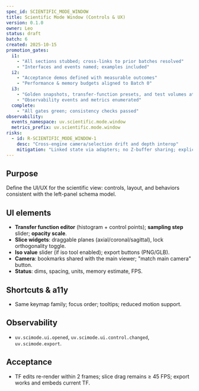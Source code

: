 ```yaml
---
spec_id: SCIENTIFIC_MODE_WINDOW
title: Scientific Mode Window (Controls & UX)
version: 0.1.0
owner: Leo
status: draft
batch: 6
created: 2025-10-15
promotion_gates:
  i1:
    - "All sections stubbed; cross-links to prior batches resolved"
    - "Interfaces and events named; examples included"
  i2:
    - "Acceptance demos defined with measurable outcomes"
    - "Performance & memory budgets aligned to Batch 0"
  i3:
    - "Golden snapshots, transfer-function presets, and test volumes attached"
    - "Observability events and metrics enumerated"
  complete:
    - "All gates green; consistency checks passed"
observability:
  events_namespace: uv.scientific.mode.window
  metrics_prefix: uv.scientific.mode.window
risks:
  - id: R-SCIENTIFIC_MODE_WINDOW-1
    desc: "Cross-engine camera/selection drift and depth interop"
    mitigation: "Linked state via adapters; no Z-buffer sharing; explicit conversions with tests"
---
```


## Purpose
Define the UI/UX for the scientific view: controls, layout, and behaviors consistent with
the left-panel schema model.

## UI elements
- **Transfer function editor** (histogram + control points); **sampling step** slider; **opacity scale**.
- **Slice widgets**: draggable planes (axial/coronal/sagittal), lock orthogonality toggle.
- **Iso value** slider (if iso tool enabled); export buttons (PNG/GLB).
- **Camera**: bookmarks shared with the main viewer; "match main camera" button.
- **Status**: dims, spacing, units, memory estimate, FPS.

## Shortcuts & a11y
- Same keymap family; focus order; tooltips; reduced motion support.

## Observability
- `uv.scimode.ui.opened`, `uv.scimode.ui.control.changed`, `uv.scimode.export`.

## Acceptance
- TF edits re-render within 2 frames; slice drag remains ≥ 45 FPS; export works and embeds current TF.
